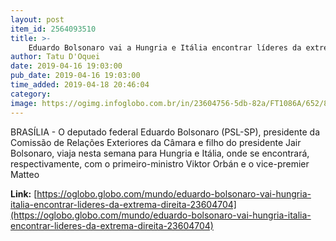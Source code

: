 ```yaml
---
layout: post
item_id: 2564093510
title: >-
    Eduardo Bolsonaro vai a Hungria e Itália encontrar líderes da extrema direita
author: Tatu D'Oquei
date: 2019-04-16 19:03:00
pub_date: 2019-04-16 19:03:00
time_added: 2019-04-18 20:46:04
category: 
image: https://ogimg.infoglobo.com.br/in/23604756-5db-82a/FT1086A/652/81879289_Brazilian-Federal-Deputy-Eduardo-Bolsonaro-looks-on-during-an-award-ceremony-for-the-Order.jpg
---
```


BRASÍLIA - O deputado federal Eduardo Bolsonaro (PSL-SP), presidente da Comissão de Relações Exteriores da Câmara e filho do presidente Jair Bolsonaro, viaja nesta semana para Hungria e Itália, onde se encontrará, respectivamente, com o primeiro-ministro Viktor Orbán e o vice-premier Matteo

**Link:** [https://oglobo.globo.com/mundo/eduardo-bolsonaro-vai-hungria-italia-encontrar-lideres-da-extrema-direita-23604704](https://oglobo.globo.com/mundo/eduardo-bolsonaro-vai-hungria-italia-encontrar-lideres-da-extrema-direita-23604704)

